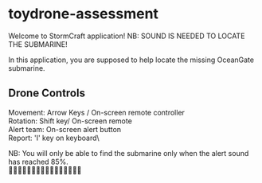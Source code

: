 # toydrone-assessment

Welcome to StormCraft application!
NB: SOUND IS NEEDED TO LOCATE THE SUBMARINE!

In this application, you are supposed to help locate the missing OceanGate submarine. 

## Drone Controls
Movement: Arrow Keys / On-screen remote controller\
Rotation: Shift key/ On-screen remote\
Alert team: On-screen alert button\
Report: 'I' key on keyboard\

NB: You will only be able to find the submarine only when the alert sound has reached 85%.\
🔔🔔🔔🔔🔔🔔🔔🔔🔔🔔🔔🔔🔔🔔🔔🔔

